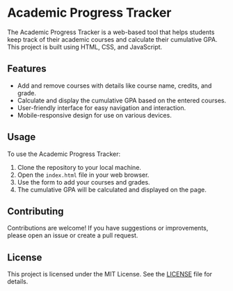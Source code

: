 # Academic Progress Tracker

The Academic Progress Tracker is a web-based tool that helps students keep track of their academic courses and calculate their cumulative GPA. This project is built using HTML, CSS, and JavaScript.

## Features

- Add and remove courses with details like course name, credits, and grade.
- Calculate and display the cumulative GPA based on the entered courses.
- User-friendly interface for easy navigation and interaction.
- Mobile-responsive design for use on various devices.

## Usage

To use the Academic Progress Tracker:

1. Clone the repository to your local machine.
2. Open the `index.html` file in your web browser.
3. Use the form to add your courses and grades.
4. The cumulative GPA will be calculated and displayed on the page.

## Contributing

Contributions are welcome! If you have suggestions or improvements, please open an issue or create a pull request.

## License

This project is licensed under the MIT License. See the [LICENSE](LICENSE) file for details.